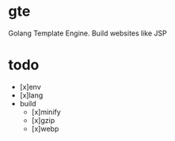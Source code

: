 # gte
Golang Template Engine. Build websites like JSP

# todo

- [x]env
- [x]lang
- build
    - [x]minify
    - [x]gzip
    - [x]webp
    
